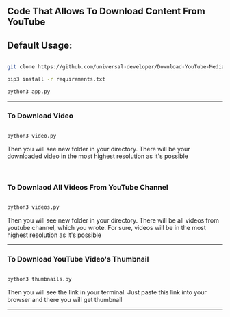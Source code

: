 <h2>Code That Allows To Download Content From YouTube</h2>

<h2>Default Usage: </h2>

```bash

git clone https://github.com/universal-developer/Download-YouTube-Media

pip3 install -r requirements.txt

python3 app.py

```
<hr>

<h3>To Download Video</h3>

```python

python3 video.py

```

<p>Then you will see new folder in your directory. There will be your downloaded video in the most highest resolution as it's possible</p>

<br>

<h3>To Downlaod All Videos From YouTube Channel</h3>

```python

python3 videos.py

```

<p>Then you will see new folder in your directory. There will be all videos from youtube channel, which you wrote. For sure, videos will be in the most highest resolution as it's possible</p>

<hr>

<h3>To Download YouTube Video's Thumbnail</h3>

```python

python3 thumbnails.py

```

<p>Then you will see the link in your terminal. Just paste this link into your browser and there you will get thumbnail</p>

<hr>


